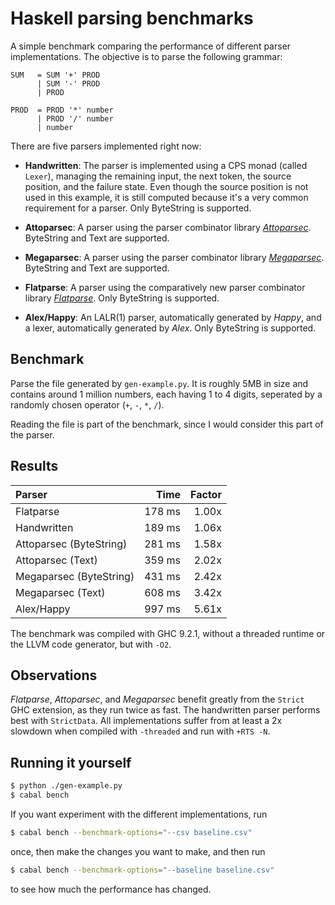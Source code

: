 # Haskell parsing benchmarks

A simple benchmark comparing the performance of different parser
implementations. The objective is to parse the following grammar:

```bnf
SUM   = SUM '+' PROD
      | SUM '-' PROD
      | PROD

PROD  = PROD '*' number
      | PROD '/' number
      | number
```

There are five parsers implemented right now:
- __Handwritten__: The parser is implemented using a CPS monad (called
  `Lexer`), managing the remaining input, the next token, the source
  position, and the failure state. Even though the source position is
  not used in this example, it is still computed because it's a very
  common requirement for a parser. Only ByteString is supported.

- __Attoparsec__: A parser using the parser combinator library
  [_Attoparsec_](https://hackage.haskell.org/package/attoparsec). ByteString
  and Text are supported.

- __Megaparsec__: A parser using the parser combinator library
  [_Megaparsec_](https://hackage.haskell.org/package/megaparsec). ByteString
  and Text are supported.

- __Flatparse__: A parser using the comparatively new parser
  combinator library
  [_Flatparse_](https://hackage.haskell.org/package/flatparse). Only
  ByteString is supported.

- __Alex/Happy__: An LALR(1) parser, automatically generated by
  _Happy_, and a lexer, automatically generated by _Alex_. Only ByteString is supported.

## Benchmark

Parse the file generated by `gen-example.py`. It is roughly 5MB in
size and contains around 1 million numbers, each having 1 to 4 digits,
seperated by a randomly chosen operator (`+`, `-`, `*`, `/`).

Reading the file is part of the benchmark, since I would consider this
part of the parser.

## Results

| Parser                  | Time      | Factor |
|:----------------------- | ---------:| ------:|
| Flatparse               | 178  ms   | 1.00x  |
| Handwritten             | 189  ms   | 1.06x  |
| Attoparsec (ByteString) | 281  ms   | 1.58x  |
| Attoparsec (Text)       | 359  ms   | 2.02x  |
| Megaparsec (ByteString) | 431  ms   | 2.42x  |
| Megaparsec (Text)       | 608  ms   | 3.42x  |
| Alex/Happy              | 997  ms   | 5.61x  |

The benchmark was compiled with GHC 9.2.1, without a threaded runtime
or the LLVM code generator, but with `-O2`.

## Observations

_Flatparse_, _Attoparsec_, and _Megaparsec_ benefit greatly from the `Strict` GHC
extension, as they run twice as fast. The handwritten parser performs
best with `StrictData`. All implementations suffer from at least a 2x
slowdown when compiled with `-threaded` and run with `+RTS -N`.

## Running it yourself
```sh
$ python ./gen-example.py
$ cabal bench
```
If you want experiment with the different implementations, run

```sh
$ cabal bench --benchmark-options="--csv baseline.csv"
```

once, then make the changes you want to make, and then run

```sh
$ cabal bench --benchmark-options="--baseline baseline.csv"
```

to see how much the performance has changed.
